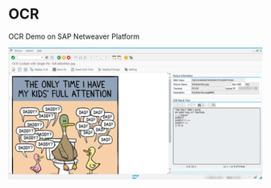 # OCR
OCR Demo on SAP Netweaver Platform

![image](https://github.com/wangdongcheng/OCR/blob/master/src/080027918a241ee9bb9a710775661875.smim.readme_pic.png?raw=true)
